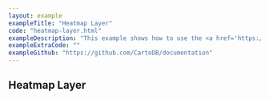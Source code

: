 ```yaml
---
layout: example
exampleTitle: "Heatmap Layer"
code: "heatmap-layer.html"
exampleDescription: "This example shows how to use the <a href='https://deck.gl/docs/api-reference/aggregation-layers/heatmap-layer'>HeatmapLayer</a> to visualize the spatial distribution of data. "
exampleExtraCode: ""
exampleGithub: "https://github.com/CartoDB/documentation"
---
```

## Heatmap Layer
